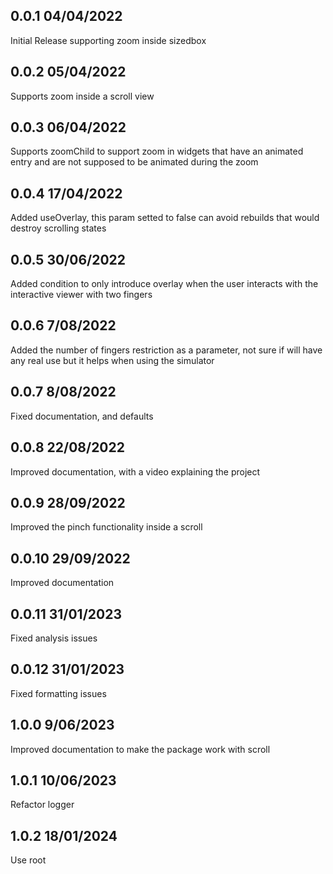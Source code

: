 ## 0.0.1 04/04/2022
Initial Release supporting zoom inside sizedbox

## 0.0.2 05/04/2022
Supports zoom inside a scroll view

## 0.0.3 06/04/2022
Supports zoomChild to support zoom in widgets that have an animated entry and are not supposed to be animated during the zoom

## 0.0.4 17/04/2022
Added useOverlay, this param setted to false can avoid rebuilds that would destroy scrolling states

## 0.0.5 30/06/2022
Added condition to only introduce overlay when the user interacts with the interactive viewer with two fingers

## 0.0.6 7/08/2022
Added the number of fingers restriction as a parameter, not sure if will have any real use but it helps when using the simulator

## 0.0.7 8/08/2022
Fixed documentation, and defaults

## 0.0.8 22/08/2022
Improved documentation, with a video explaining the project

## 0.0.9 28/09/2022
Improved the pinch functionality inside a scroll

## 0.0.10 29/09/2022
Improved documentation

## 0.0.11 31/01/2023
Fixed analysis issues

## 0.0.12 31/01/2023
Fixed formatting issues

## 1.0.0 9/06/2023
Improved documentation to make the package work with scroll

## 1.0.1 10/06/2023
Refactor logger

## 1.0.2 18/01/2024
Use root